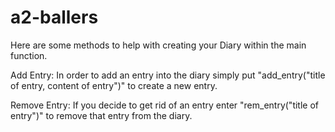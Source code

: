 # a2-ballers
Here are some methods to help with creating your Diary within the main function.

Add Entry: In order to add an entry into the diary simply put "add_entry("title of entry, content of entry")" to create a new entry.

Remove Entry: If you decide to get rid of an entry enter "rem_entry("title of entry")" to remove that entry from the diary.
